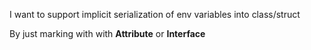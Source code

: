 I want to support implicit serialization of env variables into class/struct

By just marking with with **Attribute** or  **Interface**